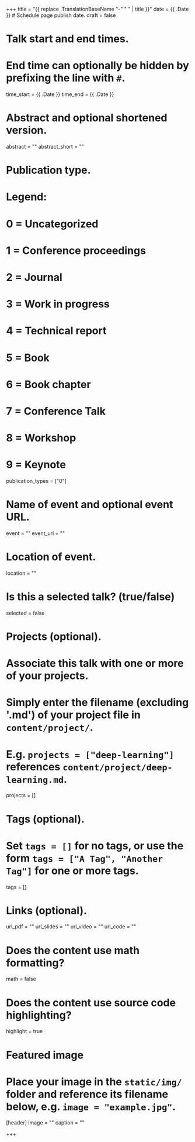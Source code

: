 +++
title = "{{ replace .TranslationBaseName "-" " " | title }}"
date = {{ .Date }}  # Schedule page publish date.
draft = false

# Talk start and end times.
#   End time can optionally be hidden by prefixing the line with `#`.
time_start = {{ .Date }}
time_end = {{ .Date }}

# Abstract and optional shortened version.
abstract = ""
abstract_short = ""

# Publication type.
# Legend:
# 0 = Uncategorized
# 1 = Conference proceedings
# 2 = Journal
# 3 = Work in progress
# 4 = Technical report
# 5 = Book
# 6 = Book chapter
# 7 = Conference Talk
# 8 = Workshop  
# 9 = Keynote  

publication_types = ["0"]

# Name of event and optional event URL.
event = ""
event_url = ""

# Location of event.
location = ""

# Is this a selected talk? (true/false)
selected = false

# Projects (optional).
#   Associate this talk with one or more of your projects.
#   Simply enter the filename (excluding '.md') of your project file in `content/project/`.
#   E.g. `projects = ["deep-learning"]` references `content/project/deep-learning.md`.
projects = []

# Tags (optional).
#   Set `tags = []` for no tags, or use the form `tags = ["A Tag", "Another Tag"]` for one or more tags.
tags = []

# Links (optional).
url_pdf = ""
url_slides = ""
url_video = ""
url_code = ""

# Does the content use math formatting?
math = false

# Does the content use source code highlighting?
highlight = true

# Featured image
# Place your image in the `static/img/` folder and reference its filename below, e.g. `image = "example.jpg"`.
[header]
image = ""
caption = ""

+++

